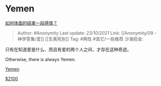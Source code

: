 # Yemen
[如何体面的结束一段感情？](https://www.zhihu.com/question/294412231/answer/2180850450)

> Author: #Anonymity
> Last update: *23/10/2021*
> Link: [[Anonymity/09 - 神学答集/爱]] [[生离死别]]
> Tag: #两性 #其它/一些推荐
> 沙海拾金:

只有在知道爱是什么、而且有爱的两个人之间，才存在这种奇迹。

Otherwise, there is always Yemen.

[Yemen​](http://link.zhihu.com/?target=https%3A//b23.tv/hqi7t3)

[$2100](http://link.zhihu.com/?target=https%3A//m.v.qq.com/z/msite/play-short/index.html%3Fcid%3D%26vid%3Ds0742v4tzz5%26qqVersion%3D0)
